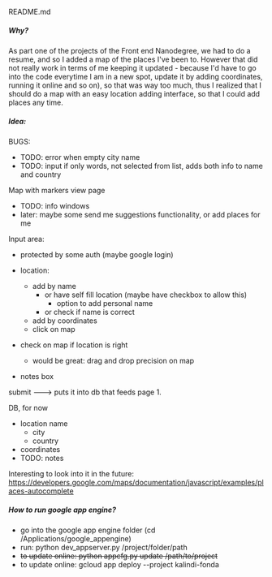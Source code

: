 README.md

##### Why?

As part one of the projects of the Front end Nanodegree, we had to do a resume, and so I added a map of the places I've been to. However that did not really work in terms of me keeping it updated - because I'd have to go into the code everytime I am in a new spot, update it by adding coordinates, running it online and so on), so that was way too much, thus I realized that I should do a map with an easy location adding interface, so that I could add places any time.

##### Idea:
BUGS:
- TODO: error when empty city name
- TODO: input if only words, not selected from list, adds both info to name and country


Map with markers view page
- TODO: info windows
- later: maybe some send me suggestions functionality, or add places for me

Input area:
- protected by some auth (maybe google login)
- location:
	- add by name
		- or have self fill location
			(maybe have checkbox to allow this)
			- option to add personal name
		- or check if name is correct
	- add by coordinates
	- click on map

- check on map if location is right
	- would be great: drag and drop precision on map

- notes box

submit ---> puts it into db that feeds page 1.

DB, for now
- location name
	- city
	- country
- coordinates
- TODO: notes


Interesting to look into it in the future:
https://developers.google.com/maps/documentation/javascript/examples/places-autocomplete


##### How to run google app engine?
- go into the google app engine folder (cd /Applications/google_appengine)
- run: python dev_appserver.py /project/folder/path
- ~~to update online: python appcfg.py update /path/to/project~~
- to update online: gcloud app deploy --project kalindi-fonda
